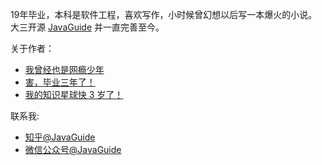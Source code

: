19年毕业，本科是软件工程，喜欢写作，小时候曾幻想以后写一本爆火的小说。大三开源 [JavaGuide](https://github.com/Snailclimb/JavaGuide) 并一直完善至今。

关于作者：

- [我曾经也是网瘾少年](https://javaguide.cn/about-the-author/internet-addiction-teenager.html)
- [害，毕业三年了！](https://javaguide.cn/about-the-author/my-college-life.html)
- [我的知识星球快 3 岁了！](https://javaguide.cn/about-the-author/zhishixingqiu-two-years.html)

联系我:

- [知乎@JavaGuide](https://www.zhihu.com/people/javaguide)
- [微信公众号@JavaGuide](https://oss.javaguide.cn/github/javaguide/gongzhonghaoxuanchuan.png)

